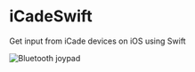 # iCadeSwift
Get input from iCade devices on iOS using Swift

![Bluetooth joypad](http://craigmerchant.com/temp/icade.jpg)
